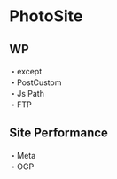 # PhotoSite  

## WP  
・except                                        
・PostCustom  
・Js Path  
・FTP

## Site Performance
・Meta  
・OGP
